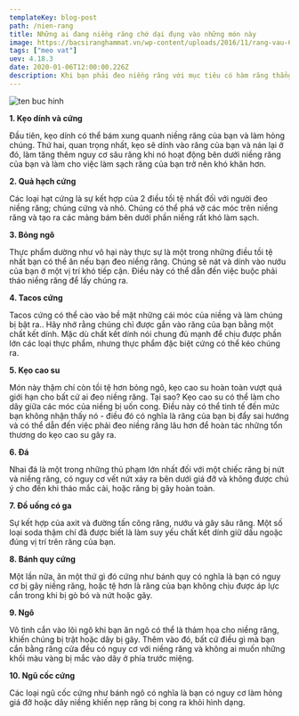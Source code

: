 ```yaml
---
templateKey: blog-post
path: /nien-rang
title: Những ai đang niềng răng chớ dại đụng vào những món này
image: https://bacsiranghammat.vn/wp-content/uploads/2016/11/rang-vau-6.jpg
tags: ["meo vat"]
uev: 4.18.3
date: 2020-01-06T12:00:00.226Z
description: Khi bạn phải đeo niềng răng với mục tiêu có hàm răng thẳng đều và đẹp, bạn nhất thiết phải tránh các thức ăn có hại sau đây, bởi có thể chúng sẽ khiến hàm răng của bạn không được như mong muốn.
---
```




![ten buc hinh](https://cdn.24h.com.vn/upload/4-2018/images/2018-12-10/1544410502-65-nhung-ai-dang-nieng-rang-cho-dai-dung-vao-nhung-mon-nay-7-1544271146-width600height400.jpg "ten buc hinh")

**1. Kẹo dính và cứng**

Đầu tiên, kẹo dính có thể bám xung quanh niềng răng của bạn và làm hỏng chúng. Thứ hai, quan trọng nhất, kẹo sẽ dính vào răng của bạn và nán lại ở đó, làm tăng thêm nguy cơ sâu răng khi nó hoạt động bên dưới niềng răng của bạn và làm cho việc làm sạch răng của bạn trở nên khó khăn hơn.

**2. Quả hạch cứng**

Các loại hạt cứng là sự kết hợp của 2 điều tồi tệ nhất đối với người đeo niềng răng; chúng cứng và nhỏ. Chúng có thể phá vỡ các móc trên niềng răng và tạo ra các mảng bám bên dưới phần niềng rất khó làm sạch.

**3. Bỏng ngô**

Thực phẩm dường như vô hại này thực sự là một trong những điều tồi tệ nhất bạn có thể ăn nếu bạn đeo niềng răng. Chúng sẽ nát và dính vào nướu của bạn ở một vị trí khó tiếp cận. Điều này có thể dẫn đến việc buộc phải tháo niềng răng để lấy chúng ra.

**4. Tacos cứng**

Tacos cứng có thể cào vào bề mặt những cái móc của niềng và làm chúng bị bật ra.. Hãy nhớ rằng chúng chỉ được gắn vào răng của bạn bằng một chất kết dính. Mặc dù chất kết dính nói chung đủ mạnh để chịu được phần lớn các loại thực phẩm, nhưng thực phẩm đặc biệt cứng có thể kéo chúng ra.

**5. Kẹo cao su**

Món này thậm chí còn tồi tệ hơn bỏng ngô, kẹo cao su hoàn toàn vượt quá giới hạn cho bất cứ ai đeo niềng răng. Tại sao? Kẹo cao su có thể làm cho dây giữa các móc của niềng bị uốn cong. Điều này có thể tinh tế đến mức bạn không nhận thấy nó - điều đó có nghĩa là răng của bạn bị đẩy sai hướng và có thể dẫn đến việc phải đeo niềng răng lâu hơn để hoàn tác những tổn thương do kẹo cao su gây ra.

**6. Đá**

Nhai đá là một trong những thủ phạm lớn nhất đối với một chiếc răng bị nứt và niềng răng, có nguy cơ vết nứt xảy ra bên dưới giá đỡ và không được chú ý cho đến khi tháo mắc cài, hoặc răng bị gãy hoàn toàn.

**7. Đồ uống có ga**

Sự kết hợp của axit và đường tấn công răng, nướu và gây sâu răng. Một số loại soda thậm chí đã được biết là làm suy yếu chất kết dính giữ dấu ngoặc đúng vị trí trên răng của bạn.

**8. Bánh quy cứng**

Một lần nữa, ăn một thứ gì đó cứng như bánh quy có nghĩa là bạn có nguy cơ bị gãy niềng răng, hoặc tệ hơn là răng của bạn không chịu được áp lực cắn trong khi bị gò bó và nứt hoặc gãy.

**9. Ngô**

Vô tình cắn vào lõi ngô khi bạn ăn ngô có thể là thảm họa cho niềng răng, khiến chúng bị trật hoặc dây bị gãy. Thêm vào đó, bất cứ điều gì mà bạn cắn bằng răng cửa đều có nguy cơ với niềng răng và không ai muốn những khối màu vàng bị mắc vào dây ở phía trước miệng.

**10. Ngũ cốc cứng**

Các loại ngũ cốc cứng như bánh ngô có nghĩa là bạn có nguy cơ làm hỏng giá đỡ hoặc dây niềng khiến nẹp răng bị cong ra khỏi hình dạng.